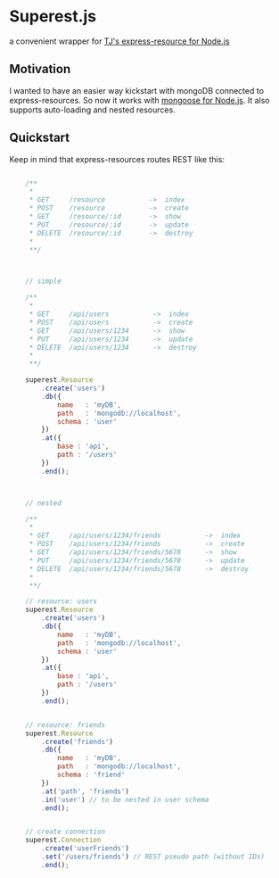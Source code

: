 # Superest.js
a convenient wrapper for [TJ's express-resource for Node.js](https://github.com/visionmedia/express-resource)

## Motivation
I wanted to have an easier way kickstart with mongoDB connected to express-resources. So now it works with [mongoose for Node.js](http://mongoosejs.com/).
It also supports auto-loading and nested resources.

## Quickstart

Keep in mind that express-resources routes REST like this:

```js

    /**
     *
     * GET     /resource           ->  index
     * POST    /resource           ->  create
     * GET     /resource/:id       ->  show
     * PUT     /resource/:id       ->  update
     * DELETE  /resource/:id       ->  destroy
     *
     **/

```

```js


    // simple

    /**
     *
     * GET     /api/users           ->  index
     * POST    /api/users           ->  create
     * GET     /api/users/1234      ->  show
     * PUT     /api/users/1234      ->  update
     * DELETE  /api/users/1234      ->  destroy
     *
     **/

    superest.Resource
	    .create('users')
	    .db({
		    name   : 'myDB',
		    path   : 'mongodb://localhost',
		    schema : 'user'
	    })
	    .at({
		    base : 'api',
		    path : '/users'
	    })
	    .end();

```

```js


    // nested

    /**
     *
     * GET     /api/users/1234/friends           ->  index
     * POST    /api/users/1234/friends           ->  create
     * GET     /api/users/1234/friends/5678      ->  show
     * PUT     /api/users/1234/friends/5678      ->  update
     * DELETE  /api/users/1234/friends/5678      ->  destroy
     *
     **/

    // resource: users
    superest.Resource
	    .create('users')
	    .db({
		    name   : 'myDB',
		    path   : 'mongodb://localhost',
		    schema : 'user'
	    })
	    .at({
		    base : 'api',
		    path : '/users'
	    })
	    .end();


    // resource: friends
    superest.Resource
        .create('friends')
        .db({
            name   : 'myDB',
            path   : 'mongodb://localhost',
            schema : 'friend'
        })
        .at('path', 'friends')
        .in('user') // to be nested in user schema
        .end();


    // create connection
    superest.Connection
    	.create('userFriends')
    	.set('/users/friends') // REST pseudo path (without IDs)
    	.end();

```
